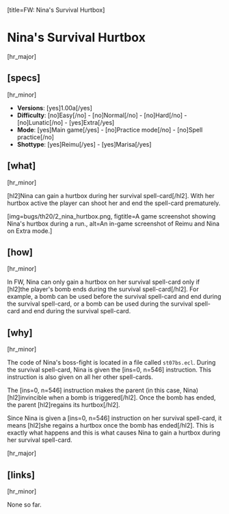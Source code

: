 [title=FW: Nina's Survival Hurtbox]
# Nina's Survival Hurtbox
[hr_major]

## [specs]  
[hr_minor]

* **Versions**: [yes]1.00a[/yes]
* **Difficulty**: [no]Easy[/no] - [no]Normal[/no] - [no]Hard[/no] - [no]Lunatic[/no] - [yes]Extra[/yes]
* **Mode**: [yes]Main game[/yes] - [no]Practice mode[/no] - [no]Spell practice[/no]  
* **Shottype**: [yes]Reimu[/yes] - [yes]Marisa[/yes]

## [what]
[hr_minor]

[hl2]Nina can gain a hurtbox during her survival spell-card[/hl2]. With her hurtbox active the player can shoot her and end the spell-card prematurely.

<!-- show img -->

[img=bugs/th20/2_nina_hurtbox.png, figtitle=A game screenshot showing Nina's hurtbox during a run., alt=An in-game screenshot of Reimu and Nina on Extra mode.]

## [how]
[hr_minor]

In FW, Nina can only gain a hurtbox on her survival spell-card only if [hl2]the player's bomb ends during the survival spell-card[/hl2]. For example, a bomb can be used before the survival spell-card and end during the survival spell-card, or a bomb can be used during the survival spell-card and end during the survival spell-card.

## [why]
[hr_minor]

The code of Nina's boss-fight is located in a file called ``st07bs.ecl``. During the survival spell-card, Nina is given the [ins=0, n=546] instruction. This instruction is also given on all her other spell-cards.

The [ins=0, n=546] instruction makes the parent (in this case, Nina) [hl2]invincible when a bomb is triggered[/hl2]. Once the bomb has ended, the parent [hl2]regains its hurtbox[/hl2].

Since Nina is given a [ins=0, n=546] instruction on her survival spell-card, it means [hl2]she regains a hurtbox once the bomb has ended[/hl2]. This is exactly what happens and this is what causes Nina to gain a hurtbox during her survival spell-card.

[hr_major]
## [links]
[hr_minor]
<!-- ### [rpy]
[hr_minor]
### [vid]
[hr_minor] -->

None so far.